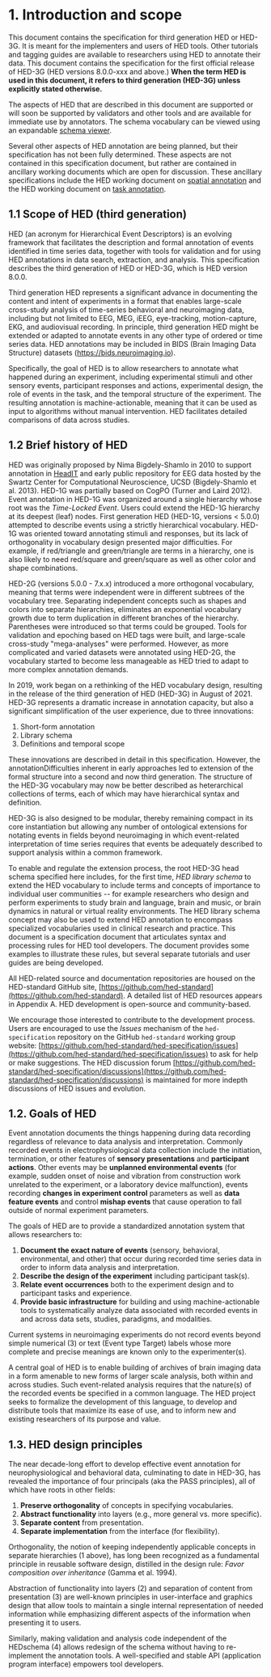 # 1. Introduction and scope
This document contains the specification for third generation HED or HED-3G. It is meant for the implementers and users of HED tools. Other tutorials and tagging guides are available to researchers using HED to annotate their data. This document contains the specification for the first official release of HED-3G (HED versions 8.0.0-xxx and above.) **When the term HED is used in this document, it refers to third generation (HED-3G) unless explicitly stated otherwise.**

The aspects of HED that are described in this document are supported or will soon be supported by validators and other tools and are available for immediate use by annotators. The schema vocabulary can be viewed using an expandable [schema viewer](https://www.hedtags.org/display_hed.html).

Several other aspects of HED annotation are being planned, but their specification has not been fully determined. These aspects are not contained in this specification document, but rather are contained in ancillary working documents which are open for discussion. These ancillary specifications include the HED working document on [spatial annotation](https://docs.google.com/document/u/0/d/1jpSASpWQwOKtan15iQeiYHVewvEeefcBUn1xipNH5-8/edit) and the HED working document on [task annotation](https://docs.google.com/document/u/0/d/1eGRI_gkYutmwmAl524ezwkX7VwikrLTQa9t8PocQMlU/edit).

## 1.1 Scope of HED (third generation)

HED (an acronym for Hierarchical Event Descriptors) is an evolving framework that facilitates the description and formal annotation of events identified in time series data, together with tools for validation and for using HED annotations in data search, extraction, and analysis. This specification describes the third generation of HED or HED-3G, which is HED version 8.0.0.

Third generation HED represents a significant advance in documenting the content and intent of experiments in a format that enables large-scale cross-study analysis of time-series behavioral and neuroimaging data, including but not limited to EEG, MEG, iEEG, eye-tracking, motion-capture, EKG, and audiovisual recording. In principle, third generation HED might be extended or adapted to annotate events in any other type of ordered or time series data. 
HED annotations may be included in BIDS (Brain Imaging Data Structure)
datasets (https://bids.neuroimaging.io).

Specifically, the goal of HED is to allow researchers to annotate what happened during an experiment, including experimental stimuli and other sensory events, participant responses and actions, experimental design, the role of events in the task, and the temporal structure of the experiment. The resulting annotation is machine-actionable, meaning that it can be used as input to algorithms without manual intervention. HED facilitates detailed comparisons of data across studies.

## 1.2 Brief history of HED
HED was originally proposed by Nima Bigdely-Shamlo in 2010 to support annotation in [HeadIT](https://headit.ucsd.edu) and early public repository for EEG data hosted by the Swartz Center for Computational Neuroscience, UCSD (Bigdely-Shamlo et al. 2013). HED-1G was partially based on CogPO (Turner and Laird 2012). Event annotation in HED-1G was organized around a single hierarchy whose root was the *Time-Locked Event*. Users could extend the HED-1G hierarchy at its deepest (leaf) nodes. First generation HED (HED-1G, versions < 5.0.0) attempted to describe events using a strictly hierarchical vocabulary. HED-1G was oriented toward annotating stimuli and responses, but its lack of orthogonality in vocabulary design presented major difficulties.  For example, if red/triangle and green/triangle are terms in a hierarchy, one is also likely to need red/square and green/square as well as other color and shape combinations.  

HED-2G (versions 5.0.0 - 7.x.x) introduced a more orthogonal vocabulary, meaning that terms were independent were in different subtrees of the vocabulary tree. Separating independent concepts such as shapes and colors into separate hierarchies, eliminates an exponential vocabulary growth due to term duplication in different branches of the hierarchy.  Parentheses were introduced so that terms could be grouped. Tools for validation and epoching based on HED tags were built, and large-scale cross-study "mega-analyses" were performed. However, as more complicated and varied datasets were annotated using HED-2G, the vocabulary started to become less manageable as HED tried to adapt to more complex annotation demands.

In 2019, work began on a rethinking of the HED vocabulary design, resulting in the release of the third generation of HED (HED-3G) in August of 2021. HED-3G represents a dramatic increase in annotation capacity, but also a significant simplification of the user experience, due to three innovations:

1. Short-form annotation
2. Library schema
3. Definitions and temporal scope

These innovations are described in detail in this specification. 
However, the annotationDifficulties inherent in early approaches led to extension of the formal structure into a second and now third generation. The structure of the HED-3G vocabulary may now be better described as heterarchical collections of terms, each of which may have hierarchical syntax and definition. 

HED-3G is also designed to be modular, thereby remaining compact in its core instantiation but allowing any number of ontological extensions for notating events in fields beyond neuroimaging in which event-related interpretation of time series requires that events be adequately described to support analysis within a common framework. 

To enable and regulate the extension process, the root HED-3G head schema specified here includes, for the first time, *HED library schema* to extend the HED vocabulary to include terms and concepts of importance to individual user communities -- for example researchers who design and perform experiments to study brain and language, brain and music, or brain dynamics in natural or virtual reality environments. The HED library schema concept may also be used to extend HED annotation to encompass specialized vocabularies used in clinical research and practice. 
This document is a specification document that articulates syntax and processing rules for HED tool developers. The document provides some examples to illustrate these rules, but several separate tutorials and user guides are being developed. 

All HED-related source and documentation repositories are housed on the HED-standard GitHub site, [https://github.com/hed-standard](https://github.com/hed-standard). A detailed list of HED resources appears in Appendix A. HED development is open-source and community-based. 

We encourage those interested to contribute to the development process. Users are encouraged to use the *Issues* mechanism of the `hed-specification` repository on the GitHub `hed-standard` working group website: [https://github.com/hed-standard/hed-specification/issues](https://github.com/hed-standard/hed-specification/issues) to ask for help or make suggestions. The HED discussion forum [https://github.com/hed-standard/hed-specification/discussions](https://github.com/hed-standard/hed-specification/discussions) is maintained for more indepth discussions of HED issues and evolution.


## 1.2. Goals of HED

Event annotation documents the things happening during data recording regardless of relevance to data analysis and interpretation. Commonly recorded events in electrophysiological data collection include the initiation, termination, or other features of **sensory presentations** and **participant actions**. Other events may be **unplanned environmental events** (for example, sudden onset of noise and vibration from construction work unrelated to the experiment, or a laboratory device malfunction), events recording **changes in experiment control** parameters as well as **data feature events** and control **mishap events** that cause operation to fall outside of normal experiment parameters. 

The goals of HED are to provide a standardized annotation system that allows researchers to:

1. **Document the exact nature of events** (sensory, behavioral, environmental, and other) that occur during recorded time series data in order to inform data analysis and interpretation.
2. **Describe the design of the experiment** including participant task(s).
3. **Relate event occurrences** both to the experiment design and to participant tasks and experience.
4. **Provide basic infrastructure** for building and using machine-actionable tools to systematically analyze data associated with recorded events in and across data sets, studies, paradigms, and modalities.

Current systems in neuroimaging experiments do not record events beyond simple numerical (3) or text (Event type Target) labels whose more complete and precise meanings are known only to the experimenter(s). 

A central goal of HED is to enable building of archives of brain imaging data in a form amenable to new forms of larger scale analysis, both within and across studies. Such event-related analysis requires that the nature(s) of the recorded events be specified in a common language. The HED project seeks to formalize the development of this language, to develop and distribute tools that maximize its ease of use, and to inform new and existing researchers of its purpose and value.


## 1.3. HED design principles

The near decade-long effort to develop effective event annotation for neurophysiological and behavioral data, culminating to date in HED-3G, has revealed the importance of four principals (aka the PASS principles), all of which have roots in other fields:

1. **Preserve orthogonality** of concepts in specifying vocabularies.
2. **Abstract functionality** into layers (e.g., more general vs. more specific).
3. **Separate content** from presentation.
4. **Separate implementation** from the interface (for flexibility).

Orthogonality, the notion of keeping independently applicable concepts in separate hierarchies (1 above), has long been recognized as a fundamental principle in reusable software design, distilled in the design rule: *Favor composition over inheritance* (Gamma et al. 1994). 

Abstraction of functionality into layers (2) and separation of content from presentation (3) are well-known principles in user-interface and graphics design that allow tools to maintain a single internal representation of needed information while emphasizing different aspects of the information when presenting it to users. 

Similarly, making validation and analysis code independent of the HEDschema (4) allows redesign of the schema without having to re-implement the annotation tools. A well-specified and stable API (application program interface) empowers tool developers.
